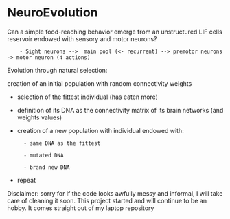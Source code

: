 # NeuroEvolution
Can a simple food-reaching behavior emerge from an unstructured LIF cells reservoir endowed with sensory and motor neurons? 


        - Sight neurons -->  main pool (<- recurrent) --> premotor neurons -> motor neuron (4 actions)


Evolution through natural selection:

creation of an initial population with random connectivity weights
- selection of the fittest individual (has eaten more)
- definition of its DNA as the connectivity matrix of its brain networks (and weights values)
- creation of a new population with individual endowed with:

        - same DNA as the fittest
        
        - mutated DNA
        
        - brand new DNA
        
- repeat



Disclaimer: sorry for if the code looks awfully messy and informal, I will take care of cleaning it soon. This project started and will continue to be an hobby. It comes straight out of my laptop repository 
